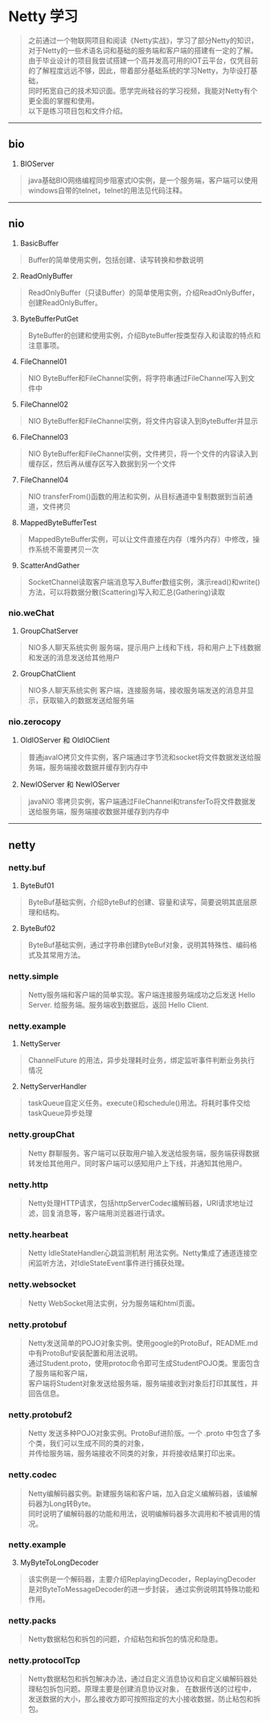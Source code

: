 # Netty 学习
> 之前通过一个物联网项目和阅读《Netty实战》，学习了部分Netty的知识，对于Netty的一些术语名词和基础的服务端和客户端的搭建有一定的了解。  
> 由于毕业设计的项目我尝试搭建一个高并发高可用的IOT云平台，仅凭目前的了解程度远远不够，因此，带着部分基础系统的学习Netty，为毕设打基础，   
> 同时拓宽自己的技术知识面。愿学完尚硅谷的学习视频，我能对Netty有个更全面的掌握和使用。  
> 以下是练习项目包和文件介绍。 

- - - 
## bio 
1. BIOServer
> java基础BIO网络编程同步阻塞式IO实例，是一个服务端，客户端可以使用windows自带的telnet，telnet的用法见代码注释。

- - -
## nio
1. BasicBuffer 
> Buffer的简单使用实例，包括创建、读写转换和参数说明 
2. ReadOnlyBuffer
> ReadOnlyBuffer（只读Buffer）的简单使用实例，介绍ReadOnlyBuffer，创建ReadOnlyBuffer。
3. ByteBufferPutGet
> ByteBuffer的创建和使用实例，介绍ByteBuffer按类型存入和读取的特点和注意事项。
4. FileChannel01
> NIO ByteBuffer和FileChannel实例，将字符串通过FileChannel写入到文件中
5. FileChannel02
> NIO ByteBuffer和FileChannel实例，将文件内容读入到ByteBuffer并显示
6. FileChannel03
> NIO ByteBuffer和FileChannel实例，文件拷贝，将一个文件的内容读入到缓存区，然后再从缓存区写入数据到另一个文件
7. FileChannel04 
> NIO transferFrom()函数的用法和实例，从目标通道中复制数据到当前通道，文件拷贝
8. MappedByteBufferTest
> MappedByteBuffer实例，可以让文件直接在内存（堆外内存）中修改，操作系统不需要拷贝一次
9. ScatterAndGather 
> SocketChannel读取客户端消息写入Buffer数组实例，演示read()和write()方法，可以将数据分散(Scattering)写入和汇总(Gathering)读取
### nio.weChat
1. GroupChatServer
> NIO多人聊天系统实例 服务端，提示用户上线和下线，将和用户上下线数据和发送的消息发送给其他用户
2. GroupChatClient
> NIO多人聊天系统实例 客户端，连接服务端，接收服务端发送的消息并显示，获取输入的数据发送给服务端
### nio.zerocopy
1. OldIOServer 和 OldIOClient
> 普通javaIO拷贝文件实例，客户端通过字节流和socket将文件数据发送给服务端，服务端接收数据并缓存到内存中
2. NewIOServer 和 NewIOServer
> javaNIO 零拷贝实例，客户端通过FileChannel和transferTo将文件数据发送给服务端，服务端接收数据并缓存到内存中

- - - 
## netty
### netty.buf
1. ByteBuf01  
> ByteBuf基础实例，介绍ByteBuf的创建、容量和读写，简要说明其底层原理和结构。
2. ByteBuf02
> ByteBuf基础实例，通过字符串创建ByteBuf对象，说明其特殊性、编码格式及其常用方法。
### netty.simple
> Netty服务端和客户端的简单实现。客户端连接服务端成功之后发送 Hello Server. 给服务端。服务端收到数据后，返回 Hello Client. 
### netty.example
1. NettyServer
> ChannelFuture 的用法，异步处理耗时业务，绑定监听事件判断业务执行情况
2. NettyServerHandler
> taskQueue自定义任务。execute()和schedule()用法。将耗时事件交给taskQueue异步处理
### netty.groupChat
> Netty 群聊服务。客户端可以获取用户输入发送给服务端，服务端获得数据转发给其他用户。同时客户端可以感知用户上下线，并通知其他用户。  
### netty.http
> Netty处理HTTP请求，包括httpServerCodec编解码器，URI请求地址过滤，回复消息等，客户端用浏览器进行请求。
### netty.hearbeat
> Netty IdleStateHandler心跳监测机制 用法实例。Netty集成了通道连接空闲监听方法，对IdleStateEvent事件进行捕获处理。
### netty.websocket
> Netty WebSocket用法实例，分为服务端和html页面。
### netty.protobuf
> Netty发送简单的POJO对象实例。使用google的ProtoBuf，README.md中有ProtoBuf安装配置和用法说明。  
> 通过Student.proto，使用protoc命令即可生成StudentPOJO类。里面包含了服务端和客户端，  
> 客户端将Student对象发送给服务端，服务端接收到对象后打印其属性，并回告信息。
### netty.protobuf2
> Netty 发送多种POJO对象实例。ProtoBuf进阶版。一个 .proto 中包含了多个类，我们可以生成不同的类的对象，  
> 并传给服务端，服务端接收不同类的对象，并将接收结果打印出来。
### netty.codec
> Netty编解码器实例。新建服务端和客户端，加入自定义编解码器，该编解码器为Long转Byte。  
> 同时说明了编解码器的功能和用法，说明编解码器多次调用和不被调用的情况。
### netty.example
3. MyByteToLongDecoder
> 该实例是一个解码器，主要介绍ReplayingDecoder，ReplayingDecoder是对ByteToMessageDecoder的进一步封装，
> 通过实例说明其特殊功能和作用。
### netty.packs
> Netty数据粘包和拆包的问题，介绍粘包和拆包的情况和隐患。
### netty.protocolTcp
> Netty数据粘包和拆包解决办法，通过自定义消息协议和自定义编解码器处理粘包拆包问题。原理主要是创建消息协议对象，
> 在数据传送的过程中，发送数据的大小，那么接收方即可按照指定的大小接收数据，防止粘包和拆包。

